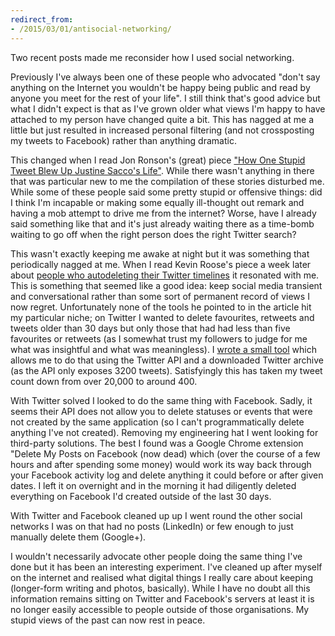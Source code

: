 ```yaml
---
redirect_from:
- /2015/03/01/antisocial-networking/
---
```

Two recent posts made me reconsider how I used social networking.

Previously I've always been one of these people who advocated "don't say anything on the Internet you wouldn't be happy being public and read by anyone you meet for the rest of your life". I still think that's good advice but what I didn't expect is that as I've grown older what views I'm happy to have attached to my person have changed quite a bit. This has nagged at me a little but just resulted in increased personal filtering (and not crossposting my tweets to Facebook) rather than anything dramatic.

This changed when I read Jon Ronson's (great) piece ["How One Stupid Tweet Blew Up Justine Sacco's Life"](https://www.nytimes.com/2015/02/15/magazine/how-one-stupid-tweet-ruined-justine-saccos-life.html). While there wasn't anything in there that was particular new to me the compilation of these stories disturbed me. While some of these people said some pretty stupid or offensive things: did I think I'm incapable or making some equally ill-thought out remark and having a mob attempt to drive me from the internet? Worse, have I already said something like that and it's just already waiting there as a time-bomb waiting to go off when the right person does the right Twitter search?

This wasn't exactly keeping me awake at night but it was something that periodically nagged at me. When I read Kevin Roose's piece a week later about [people who autodeleting their Twitter timelines](https://www.splinter.com/meet-the-tweet-deleters-people-who-are-making-their-tw-1793845430) it resonated with me. This is something that seemed like a good idea: keep social media transient and conversational rather than some sort of permanent record of views I now regret. Unfortunately none of the tools he pointed to in the article hit my particular niche; on Twitter I wanted to delete favourites, retweets and tweets older than 30 days but only those that had had less than five favourites or retweets (as I somewhat trust my followers to judge for me what was insightful and what was meaningless). I [wrote a small tool](https://github.com/MikeMcQuaid/TwitterDelete) which allows me to do that using the Twitter API and a downloaded Twitter archive (as the API only exposes 3200 tweets). Satisfyingly this has taken my tweet count down from over 20,000 to around 400.

With Twitter solved I looked to do the same thing with Facebook. Sadly, it seems their API does not allow you to delete statuses or events that were not created by the same application (so I can't programmatically delete anything I've not created). Removing my engineering hat I went looking for third-party solutions. The best I found was a Google Chrome extension "Delete My Posts on Facebook (now dead) which (over the course of a few hours and after spending some money) would work its way back through your Facebook activity log and delete anything it could before or after given dates. I left it on overnight and in the morning it had diligently deleted everything on Facebook I'd created outside of the last 30 days.

With Twitter and Facebook cleaned up up I went round the other social networks I was on that had no posts (LinkedIn) or few enough to just manually delete them (Google+).

I wouldn't necessarily advocate other people doing the same thing I've done but it has been an interesting experiment. I've cleaned up after myself on the internet and realised what digital things I really care about keeping (longer-form writing and photos, basically). While I have no doubt all this information remains sitting on Twitter and Facebook's servers at least it is no longer easily accessible to people outside of those organisations. My stupid views of the past can now rest in peace.
